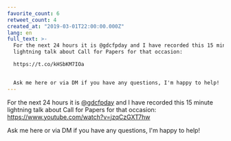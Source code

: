 ```yaml
---
favorite_count: 6
retweet_count: 4
created_at: "2019-03-01T22:00:00.000Z"
lang: en
full_text: >-
  For the next 24 hours it is @gdcfpday and I have recorded this 15 minute
  lightning talk about Call for Papers for that occasion:

  https://t.co/kHSbKM7IOa


  Ask me here or via DM if you have any questions, I'm happy to help!
---
```


For the next 24 hours it is [@gdcfpday](https://twitter.com/gdcfpday) and I have
recorded this 15 minute lightning talk about Call for Papers for that occasion:
<https://www.youtube.com/watch?v=jzqCzGXT7hw>

Ask me here or via DM if you have any questions, I'm happy to help!
